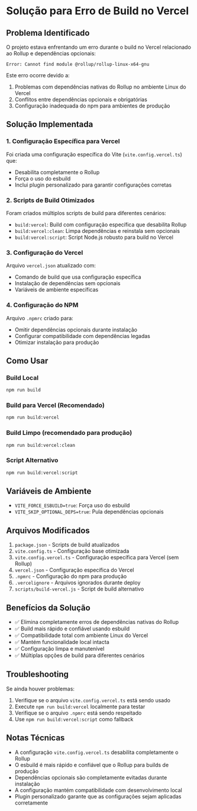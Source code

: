 # Solução para Erro de Build no Vercel

## Problema Identificado

O projeto estava enfrentando um erro durante o build no Vercel relacionado ao Rollup e dependências opcionais:

```
Error: Cannot find module @rollup/rollup-linux-x64-gnu
```

Este erro ocorre devido a:
1. Problemas com dependências nativas do Rollup no ambiente Linux do Vercel
2. Conflitos entre dependências opcionais e obrigatórias
3. Configuração inadequada do npm para ambientes de produção

## Solução Implementada

### 1. Configuração Específica para Vercel

Foi criada uma configuração específica do Vite (`vite.config.vercel.ts`) que:
- Desabilita completamente o Rollup
- Força o uso do esbuild
- Inclui plugin personalizado para garantir configurações corretas

### 2. Scripts de Build Otimizados

Foram criados múltiplos scripts de build para diferentes cenários:

- `build:vercel`: Build com configuração específica que desabilita Rollup
- `build:vercel:clean`: Limpa dependências e reinstala sem opcionais
- `build:vercel:script`: Script Node.js robusto para build no Vercel

### 3. Configuração do Vercel

Arquivo `vercel.json` atualizado com:
- Comando de build que usa configuração específica
- Instalação de dependências sem opcionais
- Variáveis de ambiente específicas

### 4. Configuração do NPM

Arquivo `.npmrc` criado para:
- Omitir dependências opcionais durante instalação
- Configurar compatibilidade com dependências legadas
- Otimizar instalação para produção

## Como Usar

### Build Local
```bash
npm run build
```

### Build para Vercel (Recomendado)
```bash
npm run build:vercel
```

### Build Limpo (recomendado para produção)
```bash
npm run build:vercel:clean
```

### Script Alternativo
```bash
npm run build:vercel:script
```

## Variáveis de Ambiente

- `VITE_FORCE_ESBUILD=true`: Força uso do esbuild
- `VITE_SKIP_OPTIONAL_DEPS=true`: Pula dependências opcionais

## Arquivos Modificados

1. `package.json` - Scripts de build atualizados
2. `vite.config.ts` - Configuração base otimizada
3. `vite.config.vercel.ts` - Configuração específica para Vercel (sem Rollup)
4. `vercel.json` - Configuração específica do Vercel
5. `.npmrc` - Configuração do npm para produção
6. `.vercelignore` - Arquivos ignorados durante deploy
7. `scripts/build-vercel.js` - Script de build alternativo

## Benefícios da Solução

- ✅ Elimina completamente erros de dependências nativas do Rollup
- ✅ Build mais rápido e confiável usando esbuild
- ✅ Compatibilidade total com ambiente Linux do Vercel
- ✅ Mantém funcionalidade local intacta
- ✅ Configuração limpa e manutenível
- ✅ Múltiplas opções de build para diferentes cenários

## Troubleshooting

Se ainda houver problemas:

1. Verifique se o arquivo `vite.config.vercel.ts` está sendo usado
2. Execute `npm run build:vercel` localmente para testar
3. Verifique se o arquivo `.npmrc` está sendo respeitado
4. Use `npm run build:vercel:script` como fallback

## Notas Técnicas

- A configuração `vite.config.vercel.ts` desabilita completamente o Rollup
- O esbuild é mais rápido e confiável que o Rollup para builds de produção
- Dependências opcionais são completamente evitadas durante instalação
- A configuração mantém compatibilidade com desenvolvimento local
- Plugin personalizado garante que as configurações sejam aplicadas corretamente
